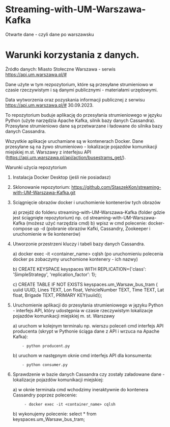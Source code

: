 # Streaming-with-UM-Warszawa-Kafka
Otwarte dane - czyli dane po warszawsku
# Warunki korzystania z danych.
Żródło danych: Miasto Stołeczne Warszawa - serwis https://api.um.warszawa.pl/#

Dane użyte w tym rezpozytorium, które są przesyłane strumieniowo w czasie rzeczywistym i są danymi publicznymi - materiałami urzędowymi.

Data wytworzenia oraz pozyskania informacji publicznej z serwisu https://api.um.warszawa.pl/# 30.09.2023.

To repozytorium buduje aplikację do przesyłania strumieniowego w języku Python (użyte narzędzia Apache Kafka, silnik bazy danych Cassandra).
Przesyłane strumieniowo dane są przetwarzane i ładowane  do  silnika bazy danych Cassandra. 

Wszystkie aplikacje uruchamiane są w kontenerach Docker. Dane przesyłane są na  żywo strumieniowo - lokalizacje	pojazdów	komunikacji	miejskiej m.st. Warszawy  z interfejsu API (https://api.um.warszawa.pl/api/action/busestrams_get/).

Warunki użycia repozytorium

1) Instalacja Docker Desktop (jeśli nie posiadasz)
   
3) Sklonowanie repozytorium:
    https://github.com/StaszekKon/streaming-with-UM-Warszawa-Kafka.git

4) Sciągnięcie obrazów docker i uruchomienie kontenerów tych obrazów
   
	a) przejdź  do folderu streaming-with-UM-Warszawa-Kafka (folder gdzie jest ściągnięte repozytorium)
   	   np. cd streaming-with-UM-Warszawa-Kafka (możesz użyć narzędzia cmd)
    b) wpisz w cmd polecenie: docker-compose up -d (pobranie obrazów Kafki, Cassandry, Zookeeper i uruchomienie w tle kontenerów)
   
5) Utworzonie przestrzeni kluczy i tabeli bazy danych Cassandra.
   
   	a) docker exec -it <container_name> cqlsh (po uruchomieniu polecenia docker ps zobaczymy uruchomione kontenery - ich nazwy)
   
	b) CREATE KEYSPACE keyspaces WITH REPLICATION={'class': 'SimpleStrategy', 'replication_factor': 1};

   	c)  CREATE TABLE IF NOT EXISTS keyspaces.um_Warsaw_bus_tram (
        uuiid UUID,
        Lines TEXT,
        Lon float,
        VehicleNumber TEXT,
        Time TEXT,
        Lat float, 
        Brigade TEXT, 
        PRIMARY KEY(uuiid)); 
        
6)  Uruchomienie aplikacji do przesyłania strumieniowego w języku Python - interfejs API, który udostępnia w czasie rzeczywistym lokalizacje pojazdów komunikacji         miejskiej m. st. Warszawy
   
      a) uruchom w kolejnym terminalu np. wierszu poleceń cmd interfejs API producenta (skrypt w Pythonie ściąga dane z API i wrzuca na Apache Kafka):


    		- python producent.py
    
      b) uruchom w następnym oknie cmd interfejs API dla konsumenta:

    		- python consumer.py
    
8) Sprawdzenie w bazie danych Cassandra czy zostały załadowane dane - lokalizacje pojazdów komunikacji miejskiej:
   
  	  a) w oknie terminala cmd wchodzimy ineraktywnie do  kontenera Cassandry poprzez polecenie:

      		- docker exec -it <container_name> cqlsh
 
      b) wykonujemy polecenie: select * from keyspaces.um_Warsaw_bus_tram;
      
